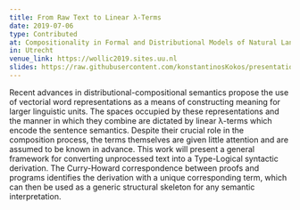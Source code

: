 ```yaml
---
title: From Raw Text to Linear λ-Terms
date: 2019-07-06
type: Contributed
at: Compositionality in Formal and Distributional Models of Natural Language Semantics (WOLLIC 2019)
in: Utrecht
venue_link: https://wollic2019.sites.uu.nl
slides: https://raw.githubusercontent.com/konstantinosKokos/presentations/master/Compositionality2019/compositionality2019.pdf
---
```


Recent advances in distributional-compositional semantics propose the use
of vectorial word representations as a means of constructing meaning for larger
linguistic units. The spaces occupied by these representations and the manner
in which they combine are dictated by linear λ-terms which encode the sentence
semantics. Despite their crucial role in the composition process, the terms themselves
are given little attention and are assumed to be known in advance. This
work will present a general framework for converting unprocessed text into a
Type-Logical syntactic derivation. The Curry-Howard correspondence between
proofs and programs identifies the derivation with a unique corresponding term,
which can then be used as a generic structural skeleton for any semantic
interpretation.
